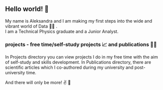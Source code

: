 ## Hello world! :wave:

My name is Aleksandra and I am making my first steps into the wide and vibrant world of Data :climbing_woman: . <br />
I am a Technical Physics graduate and a Junior Analyst. 

### projects - **free time/self-study projects** :chart_with_upwards_trend: and **publications** :woman_student:

In Projects directory you can view projects I do in my free time with the aim of self-study and skills development. 
In Publications directory, there are scientific articles which I co-authored during my university and post-university time.

And there will only be more! :v: :monocle_face:	
